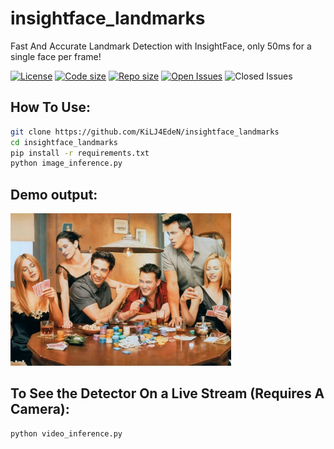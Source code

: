 # insightface_landmarks
Fast And Accurate Landmark Detection with InsightFace, only 50ms for a single face per frame!

[![License](https://img.shields.io/github/license/KiLJ4EdeN/insightface_landmarks)](https://img.shields.io/github/license/KiLJ4EdeN/insightface_landmarks) [![Code size](https://img.shields.io/github/languages/code-size/KiLJ4EdeN/insightface_landmarks)](https://img.shields.io/github/languages/code-size/KiLJ4EdeN/insightface_landmarks) [![Repo size](https://img.shields.io/github/repo-size/KiLJ4EdeN/insightface_landmarks)](https://img.shields.io/github/repo-size/KiLJ4EdeN/insightface_landmarks) [![Open Issues](https://img.shields.io/github/issues/KiLJ4EdeN/insightface_landmarks)](https://img.shields.io/github/issues/KiLJ4EdeN/insightface_landmarks)
![Closed Issues](https://img.shields.io/github/issues-closed/KiLJ4EdeN/insightface_landmarks)


## How To Use:
```bash
git clone https://github.com/KiLJ4EdeN/insightface_landmarks
cd insightface_landmarks
pip install -r requirements.txt
python image_inference.py
```

## Demo output:
<img src="https://github.com/KiLJ4EdeN/insightface_landmarks/blob/main/test_out.jpg" width="70%" height="70%" />


## To See the Detector On a Live Stream (Requires A Camera):
```bash
python video_inference.py
```
